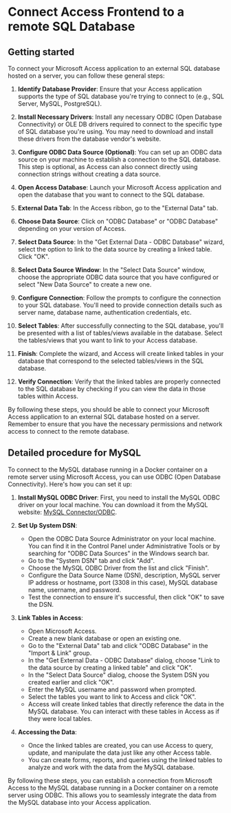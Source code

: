 # Connect Access Frontend to a remote SQL Database
## Getting started
To connect your Microsoft Access application to an external SQL database hosted on a server, you can follow these general steps:

1. **Identify Database Provider**: Ensure that your Access application supports the type of SQL database you're trying to connect to (e.g., SQL Server, MySQL, PostgreSQL).

2. **Install Necessary Drivers**: Install any necessary ODBC (Open Database Connectivity) or OLE DB drivers required to connect to the specific type of SQL database you're using. You may need to download and install these drivers from the database vendor's website.

3. **Configure ODBC Data Source (Optional)**: You can set up an ODBC data source on your machine to establish a connection to the SQL database. This step is optional, as Access can also connect directly using connection strings without creating a data source.

4. **Open Access Database**: Launch your Microsoft Access application and open the database that you want to connect to the SQL database.

5. **External Data Tab**: In the Access ribbon, go to the "External Data" tab.

6. **Choose Data Source**: Click on "ODBC Database" or "ODBC Database" depending on your version of Access.

7. **Select Data Source**: In the "Get External Data - ODBC Database" wizard, select the option to link to the data source by creating a linked table. Click "OK".

8. **Select Data Source Window**: In the "Select Data Source" window, choose the appropriate ODBC data source that you have configured or select "New Data Source" to create a new one.

9. **Configure Connection**: Follow the prompts to configure the connection to your SQL database. You'll need to provide connection details such as server name, database name, authentication credentials, etc.

10. **Select Tables**: After successfully connecting to the SQL database, you'll be presented with a list of tables/views available in the database. Select the tables/views that you want to link to your Access database.

11. **Finish**: Complete the wizard, and Access will create linked tables in your database that correspond to the selected tables/views in the SQL database.

12. **Verify Connection**: Verify that the linked tables are properly connected to the SQL database by checking if you can view the data in those tables within Access.

By following these steps, you should be able to connect your Microsoft Access application to an external SQL database hosted on a server. Remember to ensure that you have the necessary permissions and network access to connect to the remote database.

## Detailed procedure for MySQL
To connect to the MySQL database running in a Docker container on a remote server using Microsoft Access, you can use ODBC (Open Database Connectivity). Here's how you can set it up:

1. **Install MySQL ODBC Driver**:
   First, you need to install the MySQL ODBC driver on your local machine. You can download it from the MySQL website: [MySQL Connector/ODBC](https://dev.mysql.com/downloads/connector/odbc/).

2. **Set Up System DSN**:
   - Open the ODBC Data Source Administrator on your local machine. You can find it in the Control Panel under Administrative Tools or by searching for "ODBC Data Sources" in the Windows search bar.
   - Go to the "System DSN" tab and click "Add".
   - Choose the MySQL ODBC Driver from the list and click "Finish".
   - Configure the Data Source Name (DSN), description, MySQL server IP address or hostname, port (3308 in this case), MySQL database name, username, and password.
   - Test the connection to ensure it's successful, then click "OK" to save the DSN.

3. **Link Tables in Access**:
   - Open Microsoft Access.
   - Create a new blank database or open an existing one.
   - Go to the "External Data" tab and click "ODBC Database" in the "Import & Link" group.
   - In the "Get External Data - ODBC Database" dialog, choose "Link to the data source by creating a linked table" and click "OK".
   - In the "Select Data Source" dialog, choose the System DSN you created earlier and click "OK".
   - Enter the MySQL username and password when prompted.
   - Select the tables you want to link to Access and click "OK".
   - Access will create linked tables that directly reference the data in the MySQL database. You can interact with these tables in Access as if they were local tables.

4. **Accessing the Data**:
   - Once the linked tables are created, you can use Access to query, update, and manipulate the data just like any other Access table.
   - You can create forms, reports, and queries using the linked tables to analyze and work with the data from the MySQL database.

By following these steps, you can establish a connection from Microsoft Access to the MySQL database running in a Docker container on a remote server using ODBC. This allows you to seamlessly integrate the data from the MySQL database into your Access application.
